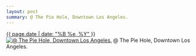 ```yaml
---
layout: post
summary: @ The Pie Hole, Downtown Los Angeles.
---
```


<p>
  <time><a href="/249">{{ page.date | date: "%B %e, %Y" }}</a></time>
  <a href="/249"><img src="{{ site.assets_url }}/249-640.jpg" srcset="{{ site.assets_url }}/249-1280.jpg 1280w, {{ site.assets_url }}/249-960.jpg 960w, {{ site.assets_url }}/249-640.jpg 640w, {{ site.assets_url }}/249-320.jpg 320w" sizes="(min-width: 700px) 50vw, calc(100vw - 2rem)" alt="@ The Pie Hole, Downtown Los Angeles." /></a>
  <span>@ The Pie Hole, Downtown Los Angeles.</span>
</p>
